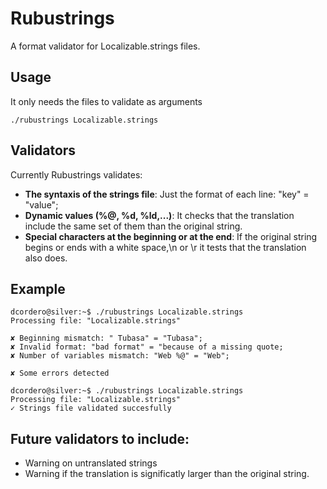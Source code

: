 # Rubustrings

A format validator for Localizable.strings files.

## Usage

It only needs the files to validate as arguments

```
./rubustrings Localizable.strings
```

## Validators

Currently Rubustrings validates:

* **The syntaxis of the strings file**: Just the format of each line: "key" = "value";
* **Dynamic values (%@, %d, %ld,...)**: It checks that the translation include the same set of them than the original string.
* **Special characters at the beginning or at the end**: If the original string begins or ends with a white space,\n or \r it tests that the translation also does.

## Example

```
dcordero@silver:~$ ./rubustrings Localizable.strings
Processing file: "Localizable.strings"

✘ Beginning mismatch: " Tubasa" = "Tubasa";
✘ Invalid format: "bad format" = "because of a missing quote;
✘ Number of variables mismatch: "Web %@" = "Web";

✘ Some errors detected
```

```
dcordero@silver:~$ ./rubustrings Localizable.strings
Processing file: "Localizable.strings"
✓ Strings file validated succesfully
```

## Future validators to include:

* Warning on untranslated strings
* Warning if the translation is significatly larger than the original string.
